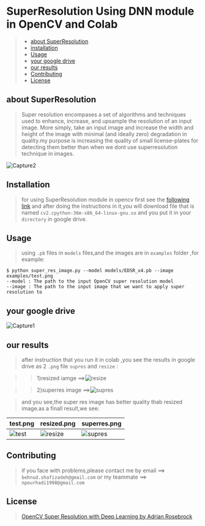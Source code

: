 # SuperResolution Using DNN module in OpenCV and Colab
>* [about SuperResolution](#about-SuperResolution)
>* [installation](#Installation)
>* [Usage](#Usage)
>* [your google drive](#your-google-drive)
>* [our results](#our-results)
>* [Contributing](#Contributing)
>* [License](#License)



## about SuperResolution
>Super resolution encompases a set of algorithms and techniques used to enhance, increase, and upsample the resolution of an input image. More simply, take an input image and increase the width and height of the image with minimal (and ideally zero) degradation in quality.my purpose is increasing the quality of small license-plates for detecting them better than when we dont use superresolution technique in images.

![Capture2](https://user-images.githubusercontent.com/53394692/103219954-4209d600-4934-11eb-9f9c-e3f094adfe3a.PNG)
## Installation
>for using SuperResolution module in opencv first see the [following link](https://towardsdatascience.com/how-to-use-opencv-with-gpu-on-colab-25594379945f) and after doing the instructions in it,you will download file that is named `cv2.cpython-36m-x86_64-linux-gnu.so` and you put it in your  `directory` in google drive.

## Usage
>using `.pb` files in `models` files,and the images are in `examples` folder ,for example:
```
$ python super_res_image.py --model models/EDSR_x4.pb --image examples/test.png
--model : The path to the input OpenCV super resolution model
--image : The path to the input image that we want to apply super resolution to
```
## your google drive
![Capture1](https://user-images.githubusercontent.com/53394692/103211182-bcc6f700-491c-11eb-8203-961c03a19330.PNG)
## our results
>after instruction that you run it in colab ,you see the results in google drive as 2 `.png` file `supres` and `resize` :

>>1)resized iamge ==>![resize](https://user-images.githubusercontent.com/53394692/103211709-301d3880-491e-11eb-99b7-85a9ce300e7b.png)

>>2)superres image ==>![supres](https://user-images.githubusercontent.com/53394692/103211713-314e6580-491e-11eb-9fc3-0b63c2542a67.png)

>and you see,the super res image has better quality thab resized image.as a finall result,we see:

| test.png    | resized.png| superres.png |
| ----------- | -----------| -------------|
| ![test](https://user-images.githubusercontent.com/53394692/103220886-9a41d780-4936-11eb-8bd1-21d601f85a5d.png) | ![resize](https://user-images.githubusercontent.com/53394692/103211709-301d3880-491e-11eb-99b7-85a9ce300e7b.png) | ![supres](https://user-images.githubusercontent.com/53394692/103211713-314e6580-491e-11eb-9fc3-0b63c2542a67.png)|
       

## Contributing
>if you face with problems,please contact me by email ==> `behnud.shafizadeh@gmail.com` or my teammate ==> `npourhadi1998@gmail.com`

## License
>[OpenCV Super Resolution with Deep Learning by Adrian Rosebrock](https://www.pyimagesearch.com/2020/11/09/opencv-super-resolution-with-deep-learning/)

